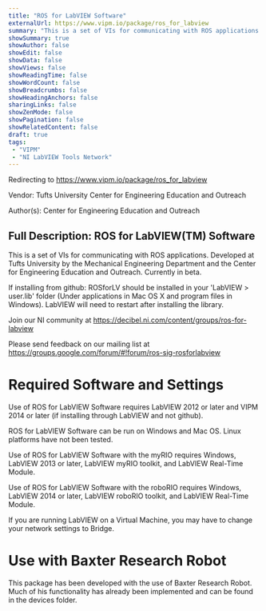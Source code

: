 ```yaml
---
title: "ROS for LabVIEW Software"
externalUrl: https://www.vipm.io/package/ros_for_labview
summary: "This is a set of VIs for communicating with ROS applications."
showSummary: true
showAuthor: false
showEdit: false
showData: false
showViews: false
showReadingTime: false
showWordCount: false
showBreadcrumbs: false
showHeadingAnchors: false
sharingLinks: false
showZenMode: false
showPagination: false
showRelatedContent: false
draft: true
tags:
 - "VIPM"
 - "NI LabVIEW Tools Network"
---
```


Redirecting to https://www.vipm.io/package/ros_for_labview

Vendor: Tufts University Center for Engineering Education and Outreach

Author(s):  Center for Engineering Education and Outreach
 
Full Description:
ROS for LabVIEW(TM) Software
----------------------------------

This is a set of VIs for communicating with ROS applications. Developed at Tufts University by the Mechanical Engineering Department and the Center for Engineering Education and Outreach. Currently in beta.

If installing from github: ROSforLV should be installed in your 'LabVIEW > user.lib' folder (Under applications in Mac OS X and program files in Windows). LabVIEW will need to restart after installing the library.

Join our NI community at https://decibel.ni.com/content/groups/ros-for-labview

Please send feedback on our mailing list at https://groups.google.com/forum/#!forum/ros-sig-rosforlabview

Required Software and Settings
==============================
Use of ROS for LabVIEW Software requires LabVIEW 2012 or later and VIPM 2014 or later (if installing through LabVIEW and not github).

ROS for LabVIEW Software can be run on Windows and Mac OS. Linux platforms have not been tested.

Use of ROS for LabVIEW Software with the myRIO requires Windows, LabVIEW 2013 or later, LabVIEW myRIO toolkit, and LabVIEW Real-Time Module.

Use of ROS for LabVIEW Software with the roboRIO requires Windows, LabVIEW 2014 or later, LabVIEW roboRIO toolkit, and LabVIEW Real-Time Module.

If you are running LabVIEW on a Virtual Machine, you may have to change your network settings to Bridge.

Use with Baxter Research Robot
==============================
This package has been developed with the use of Baxter Research Robot. Much of his functionality has already been implemented and can be found in the devices folder.